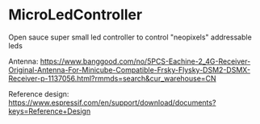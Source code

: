 # MicroLedController
Open sauce super small led controller to control "neopixels" addressable leds

Antenna:
https://www.banggood.com/no/5PCS-Eachine-2_4G-Receiver-Original-Antenna-For-Minicube-Compatible-Frsky-Flysky-DSM2-DSMX-Receiver-p-1137056.html?rmmds=search&cur_warehouse=CN

Reference design:
https://www.espressif.com/en/support/download/documents?keys=Reference+Design
